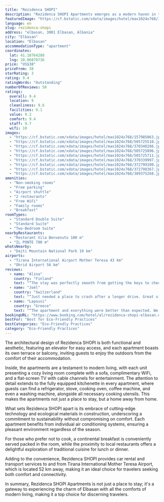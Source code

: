 ```yaml
---
title: "Rezidenca SHOPI"
description: "Rezidenca SHOPI Apartments emerges as a modern haven in the heart of Elbasan, offering guests a serene retreat with its city and garden views."
featuredImage: "https://cf.bstatic.com/xdata/images/hotel/max1024x768/157985063.jpg?k=c8ebf45bdcd5426e0a8de1d87d502866a5cd91be3c3d35b2cb8b0da44ab14803&o=&hp=1"
language: en
slug: rezidenca-shopi
address: "elbasan, 3001 Elbasan, Albania"
city: "Elbasan"
location: "Elbasan"
accommodationType: "apartment"
coordinates:
  lat: 41.10764288
  lng: 20.06870736
price: "US$38"
priceFrom: 38
starRating: 3
rating: 9.4
ratingWords: "Outstanding"
numberOfReviews: 50
ratings:
  overall: 9.4
  location: 9
  cleanliness: 9.6
  facilities: 9.1
  value: 9.2
  comfort: 9.4
  staff: 9.7
  wifi: 10
images:
  - "https://cf.bstatic.com/xdata/images/hotel/max1024x768/157985063.jpg?k=c8ebf45bdcd5426e0a8de1d87d502866a5cd91be3c3d35b2cb8b0da44ab14803&o=&hp=1"
  - "https://cf.bstatic.com/xdata/images/hotel/max1024x768/505725510.jpg?k=a2b6ea6522cfd6490ed7651f6ec304bd9302cc8f3dc8283ab9b877191d365eef&o=&hp=1"
  - "https://cf.bstatic.com/xdata/images/hotel/max1024x768/370340286.jpg?k=692892eedc76909b2aa03d2d1509dce3226c220efadc49584ffd201541d75aaa&o=&hp=1"
  - "https://cf.bstatic.com/xdata/images/hotel/max1024x768/505725896.jpg?k=ab70b39cbfde19c49368eccda6f685b8ad6145ea7a007ef1446a512c11f62418&o=&hp=1"
  - "https://cf.bstatic.com/xdata/images/hotel/max1024x768/505725711.jpg?k=50ce6432259f796f00243d0068997776cdde1a4d76c39f61811516eb0efa93ef&o=&hp=1"
  - "https://cf.bstatic.com/xdata/images/hotel/max1024x768/370339997.jpg?k=1649be5bbb9a0a20bba394fbe49c76485ddb3d3824ae08696ce0a8e278079e3c&o=&hp=1"
  - "https://cf.bstatic.com/xdata/images/hotel/max1024x768/372799100.jpg?k=efdf6ef46b1db38c834bbf1ed5a80ac37ec9fc2514e7f904e0bababe7e0d23cd&o=&hp=1"
  - "https://cf.bstatic.com/xdata/images/hotel/max1024x768/372798367.jpg?k=99a141b89e0ff0a2698bf51f8b3f323d6376bbca92e87e5eb426a13f689318b7&o=&hp=1"
  - "https://cf.bstatic.com/xdata/images/hotel/max1024x768/389375268.jpg?k=d90fd944143c10a0452e5eb7a20e10558cf7fad29319da87e890333b27946a05&o=&hp=1"
amenities:
  - "Non-smoking rooms"
  - "Free parking"
  - "Airport shuttle"
  - "2 restaurants"
  - "Free WiFi"
  - "Family rooms"
  - "Breakfast"
roomTypes:
  - "Standard Double Suite"
  - "Standard Suite"
  - "Two-Bedroom Suite"
nearbyRestaurants:
  - "Restorant Vila Benvenuto 100 m"
  - "IL PONTE 700 m"
whatsNearby:
  - "Dajti Mountain National Park 19 km"
airports:
  - "Tirana International Airport Mother Teresa 43 km"
  - "Ohrid Airport 56 km"
reviews:
  - name: "Alina"
    country: "Finland"
    text: "“The stay was perfectly smooth from getting the keys to checking out. The staff was lovely and I was able to park my car in the garage which was a big relief. Beautifully designed modern, simple rooms with AC. Size of the rooms was perfect for a...”"
  - name: "Joël"
    country: "Switzerland"
    text: "“Just needed a place to crash after a longer drive. Great view from the 10th floor, nice & clean room, great bed, everything necessary you need for 1 night.”"
  - name: "Lapousi"
    country: "Greece"
    text: "“The apartment and everything were better than expected. We really enjoyed our staying at rezidenca Shopi.”"
bookingURL: "https://www.booking.com/hotel/al/rezidenca-shopi-elbasan.en-gb.html?aid=8035640"
bestFor: "Best for Eco-Friendly Practices"
bestCategories: "Eco-Friendly Practices"
category: "Eco-Friendly Practices"
---
```


The architectural design of Rezidenca SHOPI is both functional and aesthetic, featuring an elevator for easy access, and each apartment boasts its own terrace or balcony, inviting guests to enjoy the outdoors from the comfort of their accommodation.

Inside, the apartments are a testament to modern living, with each unit presenting a cozy living room complete with a sofa, complimentary WiFi, and a flat-screen TV with cable channels for entertainment. The attention to detail extends to the fully equipped kitchenette in every apartment, where guests can find a refrigerator, stove, cooking oven, coffee machine, and even a washing machine, alongside all necessary cooking utensils. This makes the apartments not just a place to stay, but a home away from home.

What sets Rezidenca SHOPI apart is its embrace of cutting-edge technology and ecological materials in construction, underscoring a commitment to sustainability without compromising on comfort. Each apartment benefits from individual air conditioning systems, ensuring a pleasant environment regardless of the season.

For those who prefer not to cook, a continental breakfast is conveniently served packed in the room, while the proximity to local restaurants offers a delightful exploration of traditional cuisine for lunch or dinner.

Adding to the convenience, Rezidenca SHOPI provides car rental and transport services to and from Tirana International Mother Teresa Airport, which is located 52 km away, making it an ideal choice for travelers seeking both comfort and connectivity.

In summary, Rezidenca SHOPI Apartments is not just a place to stay; it's a gateway to experiencing the charm of Elbasan with all the comforts of modern living, making it a top choice for discerning travelers.